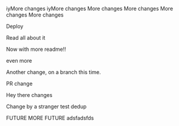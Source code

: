 iyMore changes
iyMore changes
More changes
More changes
More changes
More changes

Deploy 

Read all about it

Now with more readme!!

even more

Another change, on a branch this time.

PR change

Hey there changes

Change by a stranger
test dedup


FUTURE
MORE FUTURE 
adsfadsfds

